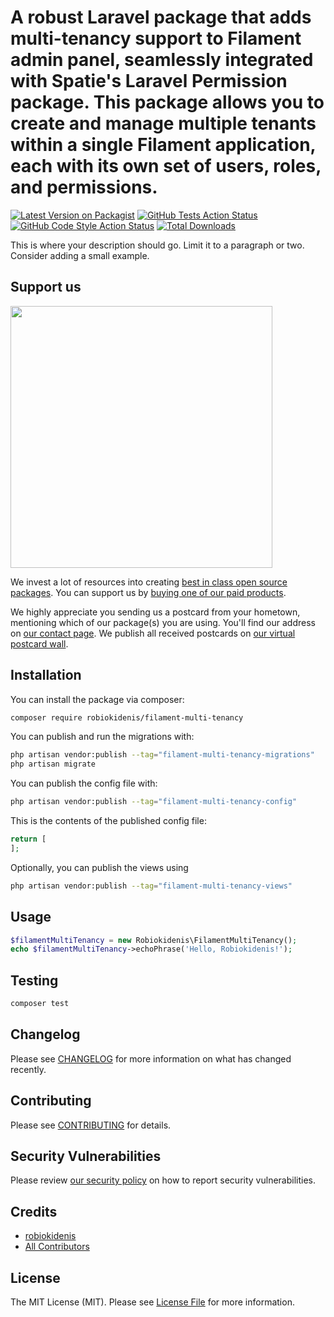 # A robust Laravel package that adds multi-tenancy support to Filament admin panel, seamlessly integrated with Spatie's Laravel Permission package. This package allows you to create and manage multiple tenants within a single Filament application, each with its own set of users, roles, and permissions.

[![Latest Version on Packagist](https://img.shields.io/packagist/v/robiokidenis/filament-multi-tenancy.svg?style=flat-square)](https://packagist.org/packages/robiokidenis/filament-multi-tenancy)
[![GitHub Tests Action Status](https://img.shields.io/github/actions/workflow/status/robiokidenis/filament-multi-tenancy/run-tests.yml?branch=main&label=tests&style=flat-square)](https://github.com/robiokidenis/filament-multi-tenancy/actions?query=workflow%3Arun-tests+branch%3Amain)
[![GitHub Code Style Action Status](https://img.shields.io/github/actions/workflow/status/robiokidenis/filament-multi-tenancy/fix-php-code-style-issues.yml?branch=main&label=code%20style&style=flat-square)](https://github.com/robiokidenis/filament-multi-tenancy/actions?query=workflow%3A"Fix+PHP+code+style+issues"+branch%3Amain)
[![Total Downloads](https://img.shields.io/packagist/dt/robiokidenis/filament-multi-tenancy.svg?style=flat-square)](https://packagist.org/packages/robiokidenis/filament-multi-tenancy)

This is where your description should go. Limit it to a paragraph or two. Consider adding a small example.

## Support us

[<img src="https://github-ads.s3.eu-central-1.amazonaws.com/filament-multi-tenancy.jpg?t=1" width="419px" />](https://spatie.be/github-ad-click/filament-multi-tenancy)

We invest a lot of resources into creating [best in class open source packages](https://spatie.be/open-source). You can support us by [buying one of our paid products](https://spatie.be/open-source/support-us).

We highly appreciate you sending us a postcard from your hometown, mentioning which of our package(s) you are using. You'll find our address on [our contact page](https://spatie.be/about-us). We publish all received postcards on [our virtual postcard wall](https://spatie.be/open-source/postcards).

## Installation

You can install the package via composer:

```bash
composer require robiokidenis/filament-multi-tenancy
```

You can publish and run the migrations with:

```bash
php artisan vendor:publish --tag="filament-multi-tenancy-migrations"
php artisan migrate
```

You can publish the config file with:

```bash
php artisan vendor:publish --tag="filament-multi-tenancy-config"
```

This is the contents of the published config file:

```php
return [
];
```

Optionally, you can publish the views using

```bash
php artisan vendor:publish --tag="filament-multi-tenancy-views"
```

## Usage

```php
$filamentMultiTenancy = new Robiokidenis\FilamentMultiTenancy();
echo $filamentMultiTenancy->echoPhrase('Hello, Robiokidenis!');
```

## Testing

```bash
composer test
```

## Changelog

Please see [CHANGELOG](CHANGELOG.md) for more information on what has changed recently.

## Contributing

Please see [CONTRIBUTING](CONTRIBUTING.md) for details.

## Security Vulnerabilities

Please review [our security policy](../../security/policy) on how to report security vulnerabilities.

## Credits

- [robiokidenis](https://github.com/robiokidenis)
- [All Contributors](../../contributors)

## License

The MIT License (MIT). Please see [License File](LICENSE.md) for more information.
